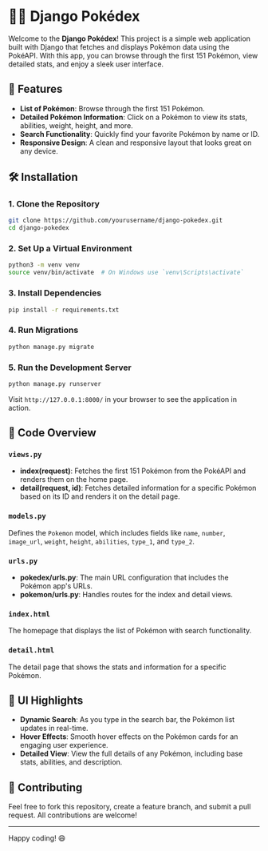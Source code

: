 # 🦸‍♂️ Django Pokédex

Welcome to the **Django Pokédex**! This project is a simple web application built with Django that fetches and displays Pokémon data using the PokéAPI. With this app, you can browse through the first 151 Pokémon, view detailed stats, and enjoy a sleek user interface.

## 🚀 Features

- **List of Pokémon**: Browse through the first 151 Pokémon.
- **Detailed Pokémon Information**: Click on a Pokémon to view its stats, abilities, weight, height, and more.
- **Search Functionality**: Quickly find your favorite Pokémon by name or ID.
- **Responsive Design**: A clean and responsive layout that looks great on any device.

## 🛠️ Installation

### 1. Clone the Repository

```bash
git clone https://github.com/yourusername/django-pokedex.git
cd django-pokedex
```

### 2. Set Up a Virtual Environment

```bash
python3 -m venv venv
source venv/bin/activate  # On Windows use `venv\Scripts\activate`
```

### 3. Install Dependencies

```bash
pip install -r requirements.txt
```

### 4. Run Migrations

```bash
python manage.py migrate
```

### 5. Run the Development Server

```bash
python manage.py runserver
```

Visit `http://127.0.0.1:8000/` in your browser to see the application in action.


## 📝 Code Overview

### `views.py`

- **index(request)**: Fetches the first 151 Pokémon from the PokéAPI and renders them on the home page.
- **detail(request, id)**: Fetches detailed information for a specific Pokémon based on its ID and renders it on the detail page.

### `models.py`

Defines the `Pokemon` model, which includes fields like `name`, `number`, `image_url`, `weight`, `height`, `abilities`, `type_1`, and `type_2`.

### `urls.py`

- **pokedex/urls.py**: The main URL configuration that includes the Pokémon app's URLs.
- **pokemon/urls.py**: Handles routes for the index and detail views.

### `index.html`

The homepage that displays the list of Pokémon with search functionality.

### `detail.html`

The detail page that shows the stats and information for a specific Pokémon.

## 🎨 UI Highlights

- **Dynamic Search**: As you type in the search bar, the Pokémon list updates in real-time.
- **Hover Effects**: Smooth hover effects on the Pokémon cards for an engaging user experience.
- **Detailed View**: View the full details of any Pokémon, including base stats, abilities, and description.

## 🤝 Contributing

Feel free to fork this repository, create a feature branch, and submit a pull request. All contributions are welcome!

---

Happy coding! 😄
